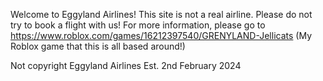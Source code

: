 Welcome to Eggyland Airlines!
This site is not a real airline. Please do not try to book a flight with us!
For more information, please go to https://www.roblox.com/games/16212397540/GRENYLAND-Jellicats (My Roblox game that this is all based around!)

Not copyright
Eggyland Airlines Est. 2nd February 2024
